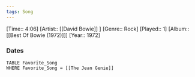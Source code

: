 ```yaml
---
tags: Song  
---
```

[Time:: 4:06]
[Artist:: [[David Bowie]] ]
[Genre:: Rock]
[Played:: 1]
[Album:: [[Best Of Bowie (1972)]]]
[Year:: 1972]
### Dates
````dataview
TABLE Favorite_Song
WHERE Favorite_Song = [[The Jean Genie]]
````